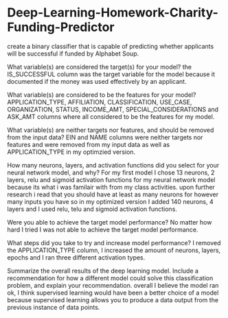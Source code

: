 # Deep-Learning-Homework-Charity-Funding-Predictor
create a binary classifier that is capable of predicting whether applicants will be successful if funded by Alphabet Soup.

What variable(s) are considered the target(s) for your model?
the IS_SUCCESSFUL column was the target variable for the model because it documented if the money was used effectively by an applicant.

What variable(s) are considered to be the features for your model?
APPLICATION_TYPE, AFFILIATION, CLASSIFICATION, USE_CASE, ORGANIZATION, STATUS, INCOME_AMT, SPECIAL_CONSIDERATIONS and ASK_AMT columns where all considered to be the features for my model.

What variable(s) are neither targets nor features, and should be removed from the input data?
EIN and NAME columns were neither targets nor features and were removed from my input data as well as APPLICATION_TYPE in my optimzied version.

How many neurons, layers, and activation functions did you select for your neural network model, and why?
For my first model I chose 13 neurons, 2 layers, relu and sigmoid activation functions for my neural network model because its what i was familair with from my class activities. upon further research i read that you should have at least as many neurons for however many inputs you have so in my optimized version I added 140 neurons, 4 layers and I used relu, telu and sigmoid activation functions.

Were you able to achieve the target model performance?
No matter how hard I tried I was not able to achieve the target model performance.

What steps did you take to try and increase model performance?
I removed the APPLICATION_TYPE column, I increased the amount of neurons, layers, epochs and I ran three different activation types.
 
Summarize the overall results of the deep learning model. Include a recommendation for how a different model could solve this classification problem, and explain your recommendation.
overall I believe the model ran ok, I think supervised learning would have been a better choice of a model because supervised learning allows you to produce a data output from the previous instance of data points. 
